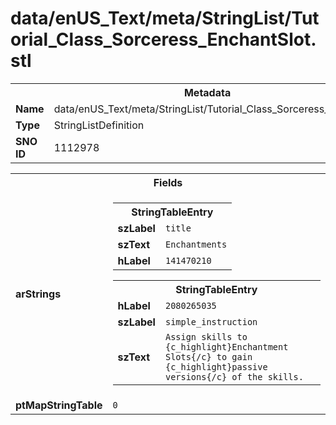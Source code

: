 <h1>data/enUS_Text/meta/StringList/Tutorial_Class_Sorceress_EnchantSlot.stl</h1><table><tr><th colspan="100%">Metadata</th></tr><tr><td><b>Name</b></td><td>data/enUS_Text/meta/StringList/Tutorial_Class_Sorceress_EnchantSlot.stl</td></tr><tr><td><b>Type</b></td><td>StringListDefinition</td></tr><tr><td><b>SNO ID</b></td><td>1112978</td></tr></table>

<table><tr><th colspan="100%">Fields</th></tr><tr><td><b>arStrings</b></td><td><table><tr><th colspan="100%">StringTableEntry</th></tr><tr><td><b>szLabel</b></td><td><code>title</code></td></tr><tr><td><b>szText</b></td><td><code>Enchantments</code></td></tr><tr><td><b>hLabel</b></td><td><code>141470210</code></td></tr></table>


<table><tr><th colspan="100%">StringTableEntry</th></tr><tr><td><b>hLabel</b></td><td><code>2080265035</code></td></tr><tr><td><b>szLabel</b></td><td><code>simple_instruction</code></td></tr><tr><td><b>szText</b></td><td><code>Assign skills to {c_highlight}Enchantment Slots{/c} to gain {c_highlight}passive versions{/c} of the skills.</code></td></tr></table>


</td></tr><tr><td><b>ptMapStringTable</b></td><td><code>0</code></td></tr></table>

